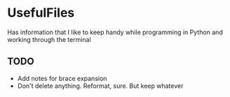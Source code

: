 # UsefulFiles

Has information that I like to keep handy while programming in Python and
working through the terminal

## TODO
 - Add notes for brace expansion
 - Don't delete anything. Reformat, sure. But keep whatever

